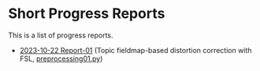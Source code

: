 # Short Progress Reports #

This is a list of progress reports.

- [2023-10-22 Report-01](https://jkrieg.com/temp/2023-10-22_fMRI_progress_report.mp4) (Topic fieldmap-based distortion correction with FSL, [preprocessing01.py](https://github.com/j-krieg/layerfmri/tree/main/01_distortion_correction))
